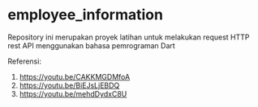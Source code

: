 # employee_information

Repository ini merupakan proyek latihan untuk melakukan request HTTP rest API menggunakan bahasa pemrograman Dart

Referensi:
1. https://youtu.be/CAKKMGDMfoA
2. https://youtu.be/BiEJsLjEBDQ
3. https://youtu.be/mehdDydxC8U
